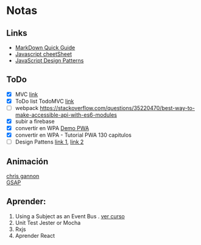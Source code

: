 # Notas 

## Links
- [MarkDown Quick Guide](https://www.markdownguide.org/basic-syntax/)
- [Javascript cheetSheet](http://overapi.com/javascript)
- [JavaScript Design Patterns](https://github.com/Badacadabra/JavaScript-Design-Patterns)

## ToDo

- [x] MVC [link](https://www.awwwards.com/build-a-simple-javascript-app-the-mvc-way.html)
- [x] ToDo list  TodoMVC  [link](https://github.com/tastejs/todomvc/tree/master/examples)
- [ ] webpack https://stackoverflow.com/questions/35220470/best-way-to-make-accessible-api-with-es6-modules
- [x] subir a firebase
- [x] convertir en WPA [Demo PWA](https://github.com/gokulkrishh/demo-progressive-web-app)
- [x] convertir en WPA - Tutorial PWA 130 capitulos
- [ ] Design Pattens [link 1](https://classroom.udacity.com/courses/ud989), [link 2](https://github.com/Badacadabra/JavaScript-Design-Patterns)

## Animación
[chris gannon](https://gannon.tv/)  
[GSAP](https://greensock.com/)  

## Aprender:

1. Using a Subject as an Event Bus . [ver curso](https://egghead.io/lessons/rxjs-using-a-subject-as-an-event-bus)
1. Unit Test Jester or Mocha
1. Rxjs
1. Aprender React
